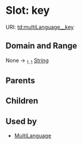 
# Slot: key




URI: [td:multiLanguage__key](https://www.w3.org/2019/wot/td#multiLanguage__key)


## Domain and Range

None &#8594;  <sub>1..1</sub> [String](types/String.md)

## Parents


## Children


## Used by

 * [MultiLanguage](MultiLanguage.md)

